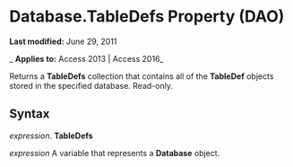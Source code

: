 
# Database.TableDefs Property (DAO)

 **Last modified:** June 29, 2011

 _ **Applies to:** Access 2013 | Access 2016_

Returns a  **TableDefs** collection that contains all of the **TableDef** objects stored in the specified database. Read-only.


## Syntax

 _expression_. **TableDefs**

 _expression_ A variable that represents a **Database** object.

